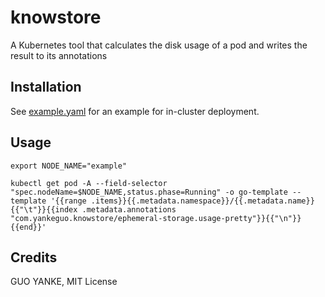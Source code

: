 # knowstore

A Kubernetes tool that calculates the disk usage of a pod and writes the result to its annotations

## Installation

See [example.yaml](example.yaml) for an example for in-cluster deployment.

## Usage

```shell
export NODE_NAME="example"

kubectl get pod -A --field-selector "spec.nodeName=$NODE_NAME,status.phase=Running" -o go-template --template '{{range .items}}{{.metadata.namespace}}/{{.metadata.name}}{{"\t"}}{{index .metadata.annotations "com.yankeguo.knowstore/ephemeral-storage.usage-pretty"}}{{"\n"}}{{end}}'
```

## Credits

GUO YANKE, MIT License
